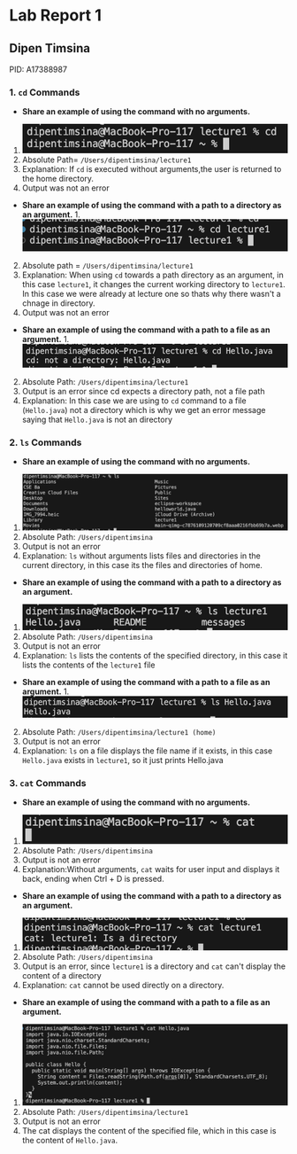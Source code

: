 # Lab Report 1


## Dipen Timsina 
PID: A17388987

### 1. `cd` Commands
+ **Share an example of using the command with no arguments.**
1.  ![Image](CD1.png)
2. Absolute Path= `/Users/dipentimsina/lecture1`
3. Explanation: If `cd` is executed without arguments,the user is returned to the home directory.
4. Output was not an error

+ **Share an example of using the command with a path to a directory as an argument.**
1.![Image](CD2.png)
2. Absolute path = `/Users/dipentimsina/lecture1`
3. Explanation: When using `cd` towards a path directory as an argument, in this case `lecture1`, it changes the current working directory to `lecture1`. In this case we were already at lecture one so thats why there wasn't a chnage in directory. 
4. Output was not an error

+ **Share an example of using the command with a path to a file as an argument.** 
1.![Image](CD3.png)
2. Absolute Path: `/Users/dipentimsina/lecture1`
3. Output is an error since cd expects a directory path, not a file path
4. Explanation: In this case we are using to `cd` command to a file (`Hello.java`) not a directory which is why we get an error message saying that `Hello.java` is not an directory



### 2. `ls` Commands 
+ **Share an example of using the command with no arguments.**
1. ![Image](LS1.png)
2. Absolute Path: `/Users/dipentimsina`
3. Output is not an error
4. Explanation: `ls` without arguments lists files and directories in the current directory, in this case its the files and directories of home.

+ **Share an example of using the command with a path to a directory as an argument.**
1. ![Image](LS2.png)
2. Absolute Path: `/Users/dipentimsina`
3. Output is not an error
4. Explanation: `ls` lists the contents of the specified directory, in this case it lists the contents of the `lecture1` file 

+ **Share an example of using the command with a path to a file as an argument.** 
1.![Image](LS3.png)
2. Absolute Path: `/Users/dipentimsina/lecture1 (home)`
3. Output is not an error
4. Explanation: `ls` on a file displays the file name if it exists, in this case `Hello.java` exists in `lecture1`, so it just prints Hello.java

    


### 3. `cat` Commands 
+ **Share an example of using the command with no arguments.**
1. ![Image](CAT1.png)
2. Absolute Path: `/Users/dipentimsina`
3. Output is not an error
4. Explanation:Without arguments, `cat` waits for user input and displays it back, ending when Ctrl + D is pressed.

+ **Share an example of using the command with a path to a directory as an argument.**
1. ![Image](CAT2.png)
2. Absolute Path: `/Users/dipentimsina`
3. Output is an error, since `lecture1` is a directory and `cat` can't display the content of a directory 
4. Explanation: `cat` cannot be used directly on a directory.

+ **Share an example of using the command with a path to a file as an argument.** 
1. ![Image](CAT3.png)
2. Absolute Path: `/Users/dipentimsina/lecture1`
3. Output is not an error
4. The cat displays the content of the specified file, which in this case is the content of `Hello.java`.
